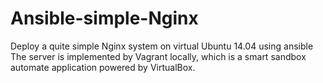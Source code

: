 Ansible-simple-Nginx
====================

Deploy a quite simple Nginx system on virtual Ubuntu 14.04 using ansible
The server is implemented by Vagrant locally, which is a smart sandbox automate application powered by VirtualBox.
